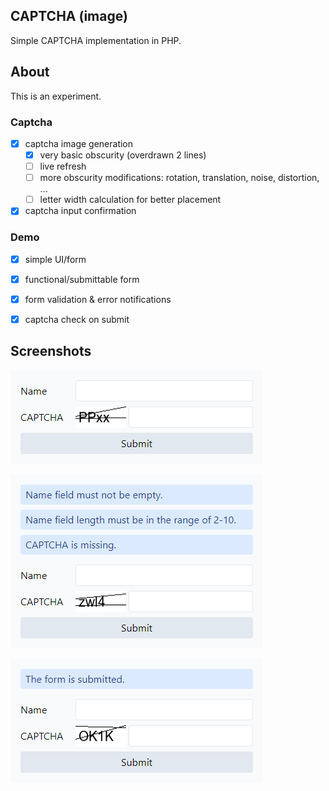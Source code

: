## CAPTCHA (image)

Simple CAPTCHA  implementation in PHP.

## About
This is an experiment.

### Captcha
- [x] captcha image generation
  - [x] very basic obscurity (overdrawn 2 lines)
  - [ ] live refresh
  - [ ] more obscurity modifications: rotation, translation, noise, distortion, ...
  - [ ] letter width calculation for better placement
- [x] captcha input confirmation

### Demo
- [x] simple UI/form
- [x] functional/submittable form
- [x] form validation & error notifications
- [x] captcha check on submit


## Screenshots

![](screenshot-1.png)

![](screenshot-2.png)

![](screenshot-3.png)

